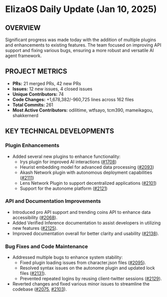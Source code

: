 # ElizaOS Daily Update (Jan 10, 2025)

## OVERVIEW 
Significant progress was made today with the addition of multiple plugins and enhancements to existing features. The team focused on improving API support and fixing various bugs, ensuring a more robust and versatile AI agent framework.

## PROJECT METRICS
- **PRs:** 21 merged PRs, 42 new PRs
- **Issues:** 12 new issues, 4 closed issues
- **Unique Contributors:** 74
- **Code Changes:** +1,678,382/-960,725 lines across 162 files
- **Total Commits:** 261
- **Most Active Contributors:** odilitime, wtfsayo, tcm390, mameikagou, shakkernerd

## KEY TECHNICAL DEVELOPMENTS

### Plugin Enhancements
- Added several new plugins to enhance functionality:
  - Irys plugin for improved AI interactions ([#1708](https://github.com/elizaos/eliza/pull/1708))
  - Heurist embedding model for advanced data processing ([#2093](https://github.com/elizaos/eliza/pull/2093))
  - Akash Network plugin with autonomous deployment capabilities ([#2111](https://github.com/elizaos/eliza/pull/2111))
  - Lens Network Plugin to support decentralized applications ([#2101](https://github.com/elizaos/eliza/pull/2101))
  - Support for the autonome platform ([#2121](https://github.com/elizaos/eliza/pull/2121))

### API and Documentation Improvements
- Introduced pro API support and trending coins API to enhance data accessibility ([#2068](https://github.com/elizaos/eliza/pull/2068)).
- Added Verified Inference documentation to assist developers in utilizing new features ([#2125](https://github.com/elizaos/eliza/pull/2125)).
- Improved documentation overall for better clarity and usability ([#2138](https://github.com/elizaos/eliza/pull/2138)).

### Bug Fixes and Code Maintenance
- Addressed multiple bugs to enhance system stability:
  - Fixed plugin loading issues from character.json files ([#2095](https://github.com/elizaos/eliza/pull/2095)).
  - Resolved syntax issues on the autonome plugin and updated lock files ([#2131](https://github.com/elizaos/eliza/pull/2131)).
  - Prevented repeated logins by reusing client-twitter sessions ([#2129](https://github.com/elizaos/eliza/pull/2129)).
- Reverted changes and fixed various minor issues to streamline the codebase ([#2075](https://github.com/elizaos/eliza/pull/2075), [#2103](https://github.com/elizaos/eliza/pull/2103)).